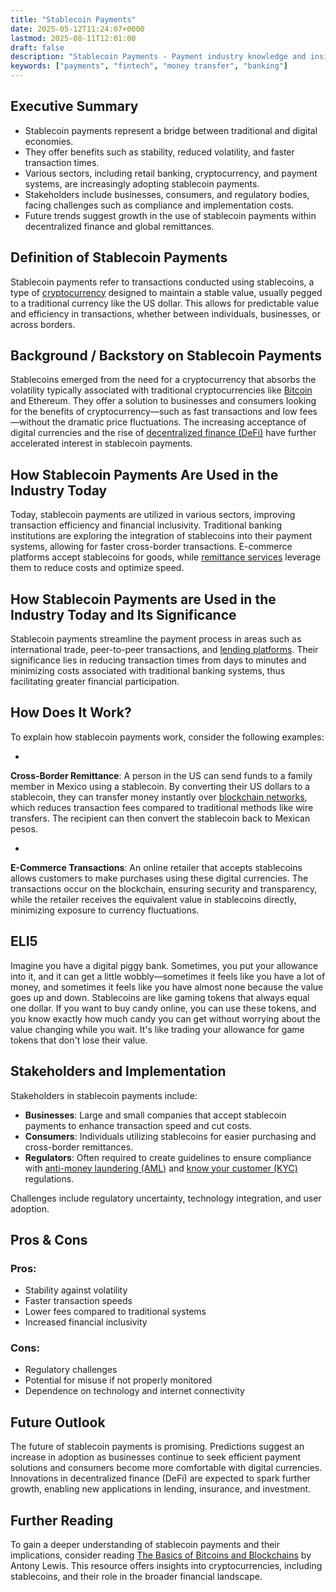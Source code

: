 ```yaml
---
title: "Stablecoin Payments"
date: 2025-05-12T11:24:07+0000
lastmod: 2025-08-11T12:01:00
draft: false
description: "Stablecoin Payments - Payment industry knowledge and insights"
keywords: ["payments", "fintech", "money transfer", "banking"]
---
```


## Executive Summary

- Stablecoin payments represent a bridge between traditional and digital economies.
- They offer benefits such as stability, reduced volatility, and faster transaction times.
- Various sectors, including retail banking, cryptocurrency, and payment systems, are increasingly adopting stablecoin payments.
- Stakeholders include businesses, consumers, and regulatory bodies, facing challenges such as compliance and implementation costs.
- Future trends suggest growth in the use of stablecoin payments within decentralized finance and global remittances.

## Definition of Stablecoin Payments
Stablecoin payments refer to transactions conducted using stablecoins, a type of [cryptocurrency](https://faisalkhanllc.xyz/resources/payments-wiki/c/cryptocurrency/) designed to maintain a stable value, usually pegged to a traditional currency like the US dollar. This allows for predictable value and efficiency in transactions, whether between individuals, businesses, or across borders.

## Background / Backstory on Stablecoin Payments
Stablecoins emerged from the need for a cryptocurrency that absorbs the volatility typically associated with traditional cryptocurrencies like [Bitcoin](https://faisalkhanllc.xyz/resources/payments-wiki/b/bitcoin/) and Ethereum. They offer a solution to businesses and consumers looking for the benefits of cryptocurrency—such as fast transactions and low fees—without the dramatic price fluctuations. The increasing acceptance of digital currencies and the rise of [decentralized finance (DeFi)](https://faisalkhanllc.xyz/resources/payments-wiki/d/decentralized-finance-defi/) have further accelerated interest in stablecoin payments.

## How Stablecoin Payments Are Used in the Industry Today
Today, stablecoin payments are utilized in various sectors, improving transaction efficiency and financial inclusivity. Traditional banking institutions are exploring the integration of stablecoins into their payment systems, allowing for faster cross-border transactions. E-commerce platforms accept stablecoins for goods, while [remittance services](https://faisalkhanllc.xyz/resources/payments-wiki/r/remittances/) leverage them to reduce costs and optimize speed.

## How Stablecoin Payments are Used in the Industry Today and Its Significance
Stablecoin payments streamline the payment process in areas such as international trade, peer-to-peer transactions, and [lending platforms](https://faisalkhanllc.xyz/resources/payments-wiki/p/permissionless-lending/). Their significance lies in reducing transaction times from days to minutes and minimizing costs associated with traditional banking systems, thus facilitating greater financial participation.

## How Does It Work?
To explain how stablecoin payments work, consider the following examples:

- 
**Cross-Border Remittance**: A person in the US can send funds to a family member in Mexico using a stablecoin. By converting their US dollars to a stablecoin, they can transfer money instantly over [blockchain networks](https://faisalkhanllc.xyz/resources/payments-wiki/b/blockchain/), which reduces transaction fees compared to traditional methods like wire transfers. The recipient can then convert the stablecoin back to Mexican pesos.

- 
**E-Commerce Transactions**: An online retailer that accepts stablecoins allows customers to make purchases using these digital currencies. The transactions occur on the blockchain, ensuring security and transparency, while the retailer receives the equivalent value in stablecoins directly, minimizing exposure to currency fluctuations.

## ELI5
Imagine you have a digital piggy bank. Sometimes, you put your allowance into it, and it can get a little wobbly—sometimes it feels like you have a lot of money, and sometimes it feels like you have almost none because the value goes up and down. Stablecoins are like gaming tokens that always equal one dollar. If you want to buy candy online, you can use these tokens, and you know exactly how much candy you can get without worrying about the value changing while you wait. It's like trading your allowance for game tokens that don't lose their value.

## Stakeholders and Implementation
Stakeholders in stablecoin payments include:

- **Businesses**: Large and small companies that accept stablecoin payments to enhance transaction speed and cut costs.
- **Consumers**: Individuals utilizing stablecoins for easier purchasing and cross-border remittances.
- **Regulators**: Often required to create guidelines to ensure compliance with [anti-money laundering (AML)](https://faisalkhanllc.xyz/resources/payments-wiki/a/anti-money-laundering-aml/) and [know your customer (KYC)](https://faisalkhanllc.xyz/resources/payments-wiki/k/know-your-customer-kyc/) regulations.

Challenges include regulatory uncertainty, technology integration, and user adoption.

## Pros & Cons
### Pros:

- Stability against volatility
- Faster transaction speeds
- Lower fees compared to traditional systems
- Increased financial inclusivity

### Cons:

- Regulatory challenges
- Potential for misuse if not properly monitored
- Dependence on technology and internet connectivity

## Future Outlook
The future of stablecoin payments is promising. Predictions suggest an increase in adoption as businesses continue to seek efficient payment solutions and consumers become more comfortable with digital currencies. Innovations in decentralized finance (DeFi) are expected to spark further growth, enabling new applications in lending, insurance, and investment.

## Further Reading
To gain a deeper understanding of stablecoin payments and their implications, consider reading [The Basics of Bitcoins and Blockchains](https://www.goodreads.com/book/show/40541157-the-basics-of-bitcoins-and-blockchains) by Antony Lewis. This resource offers insights into cryptocurrencies, including stablecoins, and their role in the broader financial landscape.